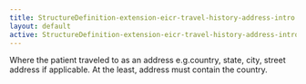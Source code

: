 ```yaml
---
title: StructureDefinition-extension-eicr-travel-history-address-intro
layout: default
active: StructureDefinition-extension-eicr-travel-history-address-intro
---
```


Where the patient traveled to as an address e.g.country, state, city, street address if applicable. At the least, address must contain the country.